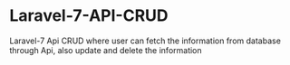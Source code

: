 # Laravel-7-API-CRUD
Laravel-7 Api CRUD where user can fetch the information from database through Api, also update and delete the information
